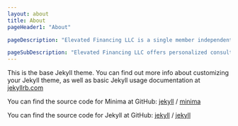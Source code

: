 ```yaml
---
layout: about
title: About
pageHeader1: "About"

pageDescription: "Elevated Financing LLC is a single member independent commercial loan consulting firm that specializes in financing real estate acquisitions, construction, and renovations. Based out of Denver, Colorado the company covers the entire Midwest and Rocky Mountain region."

pageSubDescription: "Elevated Financing LLC offers personalized consultation and financing for:"
---
```


This is the base Jekyll theme. You can find out more info about customizing your Jekyll theme, as well as basic Jekyll usage documentation at [jekyllrb.com](https://jekyllrb.com/)

You can find the source code for Minima at GitHub:
[jekyll][jekyll-organization] /
[minima](https://github.com/jekyll/minima)

You can find the source code for Jekyll at GitHub:
[jekyll][jekyll-organization] /
[jekyll](https://github.com/jekyll/jekyll)


[jekyll-organization]: https://github.com/jekyll
